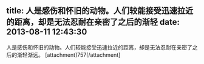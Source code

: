 title: 人是感伤和怀旧的动物。人们较能接受迅速拉近的距离，却是无法忍耐在亲密了之后的渐轻
date: 2013-08-11 12:43:30
---

人是感伤和怀旧的动物。人们较能接受迅速拉近的距离，却是无法忍耐在亲密了之后的渐轻渐远。
[attachment]757[/attachment]